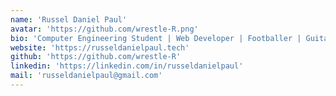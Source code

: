 ```yaml
---
name: 'Russel Daniel Paul'
avatar: 'https://github.com/wrestle-R.png'
bio: 'Computer Engineering Student | Web Developer | Footballer | Guitar'
website: 'https://russeldanielpaul.tech'
github: 'https://github.com/wrestle-R'
linkedin: 'https://linkedin.com/in/russeldanielpaul'
mail: 'russeldanielpaul@gmail.com'
---
```


